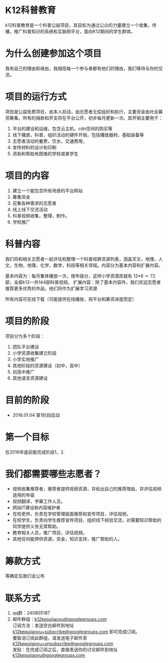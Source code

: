 # K12科普教育
k12科普教育是一个科普公益项目，其目标为通过公众的力量建立一个收集，传播，推广科普知识的系统和互联网平台，面向K12期间的学生群体。

# 为什么创建参加这个项目
我有自己的理由和缘由，我相信每一个参与者都有他们的理由，我们等待与你的交流。

# 项目的运行方式
项目是公益免费项目，由本人启动，由志愿者无偿组织和执行，主要资金由社会募资筹集。所有的捐款和开支将在平台公开，初步每月更新一次。其开销主要用于：
1. 平台的建设和运维，包含云主机，cdn空间的购买等
2. 线下播放，科普，组织活动的硬件开销，包括播放器材，基础装备等
3. 志愿者活动的餐费，饮水，交通费用，
4. 宣传材料的设计和印刷
5. 资助和帮助有困难的学校或者学生

# 项目的内容
1. 建立一个能包含所有场景的平台网站
2. 筹集资金
3. 召集各种需求的志愿者
4. 线上线下交流活动
5. 科普视频收集，整理，制作。
6. 学校推广

# 科普内容
我们将和相关志愿者一起评估和整理一个科普视屏资源列表，涵盖天文，地理，人文，生物，地理，化学，数学，科技等相关领域。内容分为基本内容和扩展内容。

基本内容为：每月集体播放一次，按年级分，这样小学资源库就有 12*6 ＝ 72部，全部k12一共144部科普视频。
扩展内容：除了基本内容外，我们欢迎志愿者推荐更多优秀的作品，他们将作为扩展学习资源

所有内容可在线下载（可能提供在线播放，视平台和筹资进度而定）

# 项目的阶段
项目分为多个阶段：

1. 团队平台建设
2. 小学资源收集建立阶段
3. 小学实地推广                             
4. 其他阶段的资源建设（初中，高中）
5. 初高中推广
6. 其他语言资源建设

# 目前的阶段
* 2016.01.04 第1阶段启动

# 第一个目标
在2016年底前能完成阶段1，2.

# 我们都需要哪些志愿者？
* 视频收集推荐者，推荐者提供视频资源，并给出自己的推荐理由，并评估视频适用的年级
* 视频翻译，字幕工作人员。
* 网站IT建设和内容维护者
* 在校老师，负责在学校管理层面推荐和宣传项目，评估视频。
* 在校学生，负责向学生推荐宣传项目，组织线下经验交流，对需要知识帮助的同学提供义务无常帮助。
* 教育相关人员，推广项目，评估视频。
* 其他任何能停供资源，资金，知识支持，推广帮助的人。

# 筹款方式
等确定后我们会公布

# 联系方式
1. qq群：240805187
2. 邮件群组：k12kepujiaoyu@googlegroups.com  
订阅方法：发送空白邮件到地址 k12kepujiaoyu+subscribe@googlegroups.com 即可完成订阅。  
要取消订阅此群组，请发送电子邮件至 k12kepujiaoyu+unsubscribe@googlegroups.com  
发贴：在完成订阅之后，直接发送你的讨论邮件到地址 k12kepujiaoyu@googlegroups.com

